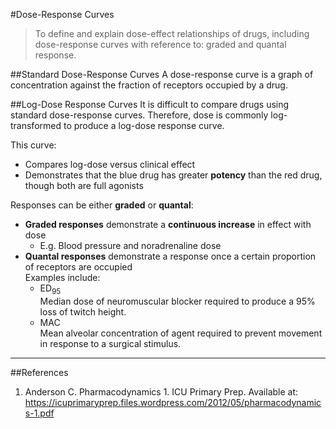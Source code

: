 #Dose-Response Curves
>To define and explain dose-effect relationships of drugs, including dose-response curves with reference to: graded and quantal response.

##Standard Dose-Response Curves
A dose-response curve is a graph of concentration against the fraction of receptors occupied by a drug. 

<object data="resources\dose-response.svg" type="image/svg+xml"></object>


##Log-Dose Response Curves
It is difficult to compare drugs using standard dose-response curves. Therefore, dose is commonly log-transformed to produce a log-dose response curve.

<object data="resources\fatex.svg" type="image/svg+xml"></object>

This curve:
* Compares log-dose versus clinical effect
* Demonstrates that the blue drug has greater **potency** than the red drug, though both are full agonists

Responses can be either **graded** or **quantal**:
* **Graded responses** demonstrate a **continuous increase** in effect with dose
  * E.g. Blood pressure and noradrenaline dose
* **Quantal responses** demonstrate a response once a certain proportion of receptors are occupied  
Examples include:  
  * ED<sub>95</sub>  
  Median dose of neuromuscular blocker required to produce a 95% loss of twitch height.
  * MAC  
  Mean alveolar concentration of agent required to prevent movement in response to a surgical stimulus.
  
---
##References
1. Anderson C. Pharmacodynamics 1. ICU Primary Prep. Available at: https://icuprimaryprep.files.wordpress.com/2012/05/pharmacodynamics-1.pdf